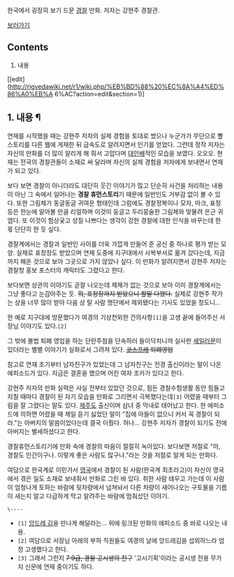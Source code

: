 한국에서 굉장히 보기 드문 [경찰](%EA%B2%BD%EC%B0%B0.md) 만화. 저자는 강현주 경찰관.

[보러가기](http://polinlove.tistory.com/916)

## Contents

    

1. 내용 

[[edit](http://rigvedawiki.net/r1/wiki.php/%EB%BD%88%20%EC%8A%A4%ED%86%A0%EB%A
6%AC?action=edit&section=1)]

## 1. 내용 ¶

연재를 시작했을 때는 강현주 저자의 실제 경험을 토대로 썼으나 누군가가 무단으로 뽈 스토리를 다른 웹에 게재한 뒤 급속도로 알려지면서 인기를
얻었다. 그런데 정작 저자는 자신의 만화를 더 많이 알리게 해 줘서 고맙다며
[대인배](%EB%8C%80%EC%9D%B8%EB%B0%B0.md)적인 모습을 보였다. 오오오. 현재는 전국의 경찰관들이 소재로 써
달라며 자신의 실제 경험을 저자에게 보내면서 연재가 되고 있다.

  

보다 보면 경찰이 아니더라도 대단히 웃긴 이야기가 많고 단순히 사건을 처리하는 내용이 아닌 그 속에서 일어나는 **경찰 휴먼스토리**기
때문에 일반인도 거부감 없이 볼 수 있다. 또한 그림체가 동글동글 귀여운 형태인데 그럼에도 경찰정복이나 모자, 마크, 표정 등은 한눈에
알아볼 만큼 리얼하며 이것이 둥글고 두리뭉술한 그림체와 맞물려 은근 귀엽다. 또 이것이 험상궂고 성질 나쁘다는 생각이 강한 경찰에 대한
인식을 바꾸는데 한 몫 단단히 한 듯 싶다.

  

경찰계에서는 경찰과 일반인 사이를 더욱 가깝게 만들어 준 공신 중 하나로 평가 받는 모양. 실제로 표창장도 받았으며 연재 도중에 지구대에서
사복부서로 옮겨 갔다는데, 지금까지 해온 것으로 보아 그곳으로 가지 않았나 싶다. 이 만화가 알려지면서 강현주 저자는 경찰청 홍보 포스터의
캐릭터도 그렸다고 한다.

  

보다보면 상관의 이야기도 곧잘 나오는데 제재가 없는 것으로 보아 이미 경찰계에서는 그냥 좋다고 눈감아주는 듯. <del>뭐, 표창장까지
받았으니 할말 다했다.</del> 실제로 강현주 작가는 상을 너무 많이 받아 다음 상 탈 사람 명단에서 제외됐다는 기사도 있었을 정도니...

  

한 예로 지구대에 방문했다가 여경의 기상천외한 건의사항`[1]`을 고생 끝에 들어주신 서장님 이야기도 있다.`[2]`

  

그 밖에 불법 퇴폐 영업을 하는 단란주점을 단속하러 들이닥치니까 실사판
[세일러문](%EC%84%B8%EC%9D%BC%EB%9F%AC%EB%AC%B8.md)이 있더라는 별별 이야기가 실화로서 그려져 있다.
<del>[코스프레](%EC%BD%94%EC%8A%A4%ED%94%84%EB%A0%88.md) 퇴폐영업</del>

  

참고로 연재 초기부터 남자친구가 있었는데 그 남자친구는 전경 출신이라는 말이 나온 에피소드가 있다. 지금은 결혼을 했으며 어린 여자 조카가
있다고 한다.

  

강현주 저자의 만화 실력은 사실 전부터 있었던 것으로, 힘든 경찰수험생활 동안 힘들고 지칠 때마다 경찰이 된 자기 모습을 만화로 그리면서
극복했다는데`[3]` 어렸을 때부터 그림을 잘 그렸다는 말도 있다. [제주도](%EC%A0%9C%EC%A3%BC%EB%8F%84.md)
출신이며 삼녀 중 막내로 태어났고 한다. 한 에피소드에 의하면 어렸을 때 제일 듣기 싫었던 말이 "집에 아들이 없으니 커서 꼭 경찰이
되라."는 아버지의 말씀이었다는데 결국 이뤘다. 허나... 강현주 저자가 경찰이 되기도 전에 아버지는 별세하셨다고 한다.

  

경찰휴먼스토리기에 만화 속에 경찰의 마음이 절절히 녹아있다. 보다보면 저절로 "아, 경찰도 인간이구나. 이렇게 좋은 사람도 많구나."라는
것을 저절로 알게 되는 만화다.

  

여담으로 한국계로 이민가서 [영국](%EC%98%81%EA%B5%AD.md)에서 경찰이 된 사람(한국계 최초라고)이 자신이 영국에서
겪은 일도 소재로 보내줘서 만화로 그린 바 있다. 취한 사람 태우고 가는데 이 사람이 엄청나게 토하는 바람에 뒷차량에서 넘쳐놔서 다른 차량이
새어나오는 구토물을 기름이 새는지 알고 다급하게 막고 알려주는 바람에 멈춰섰던 이야기.

`\----`

  * `[1]` [앙드레 김](%EC%95%99%EB%93%9C%EB%A0%88%20%EA%B9%80.md)을 만나게 해달라는... 위에 링크된 만화의 에피소드 중 바로 나오는 내용.
  * `[2]` 여담으로 서장님 아래의 부하 직원들도 여경의 날에 앙드레김을 섭외하느라 엄청 고생했다고 한다.
  * `[3]` 그래서 그런지 <del>7·9급, 경찰 공시생의 친구</del> '고시기획'이라는 공시생 전용 무가지 신문에 연재 중이기도 하다.


